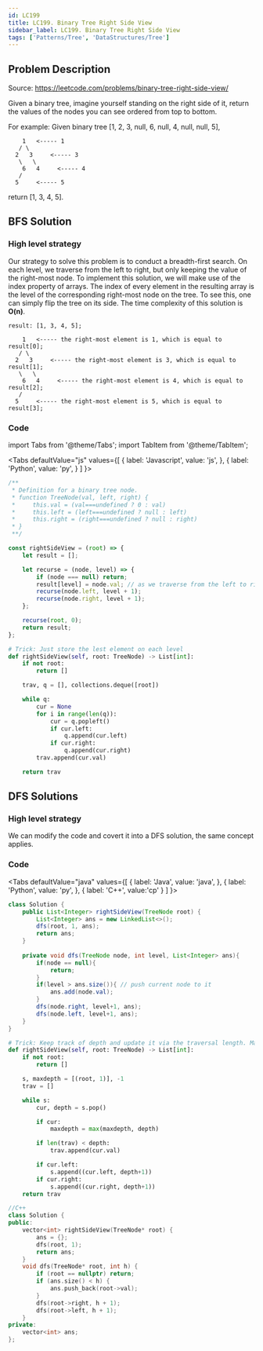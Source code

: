 ```yaml
---
id: LC199
title: LC199. Binary Tree Right Side View
sidebar_label: LC199. Binary Tree Right Side View
tags: ['Patterns/Tree', 'DataStructures/Tree']
---
```


## Problem Description

Source: https://leetcode.com/problems/binary-tree-right-side-view/

Given a binary tree, imagine yourself standing on the right side of it, return the values of the nodes you can see ordered from top to bottom.

For example:
Given binary tree [1, 2, 3, null, 6, null, 4, null, null, 5],

```
    1   <----- 1
   / \
  2   3     <----- 3
   \   \
    6   4     <----- 4
   /
  5     <----- 5
```

return [1, 3, 4, 5].

## BFS Solution

### High level strategy
Our strategy to solve this problem is to conduct a breadth-first search. On each level, we traverse from the left to right, but only keeping the value of the right-most node. To implement this solution, we will make use of the index property of arrays. The index of every element in the resulting array is the level of the corresponding right-most node on the tree. To see this, one can simply flip the tree on its side. The time complexity of this solution is **O(n)**.
```
result: [1, 3, 4, 5];

    1   <----- the right-most element is 1, which is equal to result[0];
   / \
  2   3     <----- the right-most element is 3, which is equal to result[1];
   \   \
    6   4     <----- the right-most element is 4, which is equal to result[2];
   /
  5     <----- the right-most element is 5, which is equal to result[3];
```

### Code

import Tabs from '@theme/Tabs';
import TabItem from '@theme/TabItem';

<Tabs
  defaultValue="js"
  values={[
    { label: 'Javascript', value: 'js', },
    { label: 'Python', value: 'py', }
  ]
}>
<TabItem value="js">

```javascript
/**
 * Definition for a binary tree node.
 * function TreeNode(val, left, right) {
 *     this.val = (val===undefined ? 0 : val)
 *     this.left = (left===undefined ? null : left)
 *     this.right = (right===undefined ? null : right)
 * }
 **/

const rightSideView = (root) => {
    let result = [];

    let recurse = (node, level) => {
        if (node === null) return;
        result[level] = node.val; // as we traverse from the left to right, the element on that level in the result array will be replaced with the right most node in the tree. 
        recurse(node.left, level + 1);
        recurse(node.right, level + 1);
    };

    recurse(root, 0);
    return result;
};
```
</TabItem>
<TabItem value="py">

```python
# Trick: Just store the lest element on each level
def rightSideView(self, root: TreeNode) -> List[int]:
    if not root: 
        return [] 

    trav, q = [], collections.deque([root])

    while q:
        cur = None 
        for i in range(len(q)): 
            cur = q.popleft() 
            if cur.left: 
                q.append(cur.left)
            if cur.right: 
                q.append(cur.right)            
        trav.append(cur.val)

    return trav
```
</TabItem>
</Tabs>

## DFS Solutions
### High level strategy

We can modify the code and covert it into a DFS solution, the same concept applies.

### Code
<Tabs
  defaultValue="java"
  values={[
    { label: 'Java', value: 'java', },
    { label: 'Python', value: 'py', },
    { label: 'C++', value:'cp' }
  ]
}>
<TabItem value="java">

```java
class Solution {
    public List<Integer> rightSideView(TreeNode root) {
        List<Integer> ans = new LinkedList<>();
        dfs(root, 1, ans);
        return ans;
    }
    
    private void dfs(TreeNode node, int level, List<Integer> ans){
        if(node == null){
            return;
        }
        if(level > ans.size()){ // push current node to it
            ans.add(node.val);
        }
        dfs(node.right, level+1, ans);
        dfs(node.left, level+1, ans);
    }
}
```
</TabItem>
<TabItem value="py">

```python
# Trick: Keep track of depth and update it via the traversal length. Make sure you stack left first then right to ensure properly visiting right first.
def rightSideView(self, root: TreeNode) -> List[int]:
    if not root: 
        return [] 

    s, maxdepth = [(root, 1)], -1
    trav = [] 

    while s: 
        cur, depth = s.pop() 

        if cur: 
            maxdepth = max(maxdepth, depth)

        if len(trav) < depth: 
            trav.append(cur.val)

        if cur.left:
            s.append((cur.left, depth+1))
        if cur.right:
            s.append((cur.right, depth+1))
    return trav
```
</TabItem>
<TabItem value='cp'>

```cpp
//C++
class Solution {
public:
    vector<int> rightSideView(TreeNode* root) {
        ans = {};
        dfs(root, 1);
        return ans;
    }
    void dfs(TreeNode* root, int h) {
        if (root == nullptr) return;
        if (ans.size() < h) {
            ans.push_back(root->val);
        }
        dfs(root->right, h + 1);
        dfs(root->left, h + 1);
    }
private:
    vector<int> ans;
};
```
</TabItem>
</Tabs>